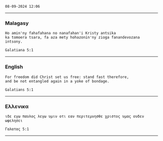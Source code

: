 `` 08-09-2024 12:06 ``

________________________________________________________

###  Malagasy

```gospel
Ho amin'ny fahafahana no nanafahan'i Kristy antsika
ka tomoera tsara, fa aza mety hohazonin'ny zioga fanandevozana intsony.

Galatiana 5:1
```
________________________________________________________

### English

```gospel
For freedom did Christ set us free: stand fast therefore,
and be not entangled again in a yoke of bondage.

Galatians 5:1
```
________________________________________________________

### Eλλενικα

```gospel
ιδε εγω παυλος λεγω υμιν οτι εαν περιτεμνησθε χριστος υμας ουδεν ωφελησει

Γαλατας 5:1
```
________________________________________________________

